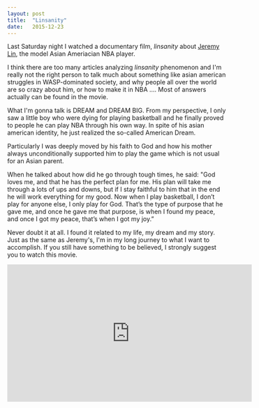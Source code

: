 ```yaml
---
layout: post
title:  "Linsanity"
date:   2015-12-23
---
```


Last Saturday night I watched a documentary film, *linsanity* about [Jeremy Lin](https://en.wikipedia.org/wiki/Jeremy_Lin), the model Asian Ameriacian NBA player.

I think there are too many articles analyzing *linsanity* phenomenon and I'm really not the right person to talk much about something like asian american struggles in WASP-dominated society, and why people all over the world are so crazy about him, or  how to make it in NBA .... Most of answers actually can be found in the movie. 

What I'm gonna talk is DREAM and DREAM BIG. From my perspective, I only saw a little boy who were dying for playing basketball and he finally proved to people he can play NBA through his own way. In spite of his asian american identity, he just realized the so-called American Dream.  

Particularly I was deeply moved by his faith to God and how his mother always unconditionally supported him to play the game which is not usual for an Asian parent.

When he talked about how did he go through tough times, he said: "God loves me, and that he has the perfect plan for me. His plan will take me through a lots of ups and downs, but if I stay faithful to him that in the end he will work everything for my good. Now when I play basketball, I don’t play for anyone else, I only play for God. That’s the type of purpose that he gave me, and once he gave me that purpose, is when I found my peace, and once I got my peace, that’s when I got my joy.”

Never doubt it at all. I found it related to my life, my dream and my story. Just as the same as Jeremy's, I'm in my long journey to what I want to accomplish. If you still have something to be believed,  I strongly suggest you to watch this movie.
 
<iframe width="560" height="315" src="https://www.youtube.com/embed/tLUAOe-B-yo" frameborder="0" allowfullscreen></iframe>
